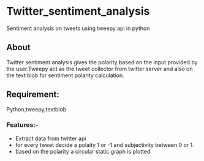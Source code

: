 # Twitter_sentiment_analysis
Sentiment analysis on tweets using tweepy api in python
## About
Twitter sentiment analysis gives the polarity based on the input provided by the user.Tweepy act as the tweet collector from twitter server and also on the text blob for sentiment polarity calculation.
## Requirement:
Python,tweepy,textblob
### Features:-
- Extract data from twitter api
- for every tweet decide a polaity 1 or -1 and subjectivity between 0 or 1.
- based on the polarity a circular static graph is plotted

